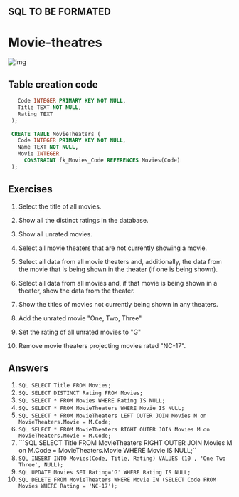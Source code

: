 ## SQL TO BE FORMATED

# Movie-theatres
![img](https://upload.wikimedia.org/wikipedia/commons/f/ff/Sql_movie_theaters.png)

## Table creation code
```SQL CREATE TABLE Movies (
   Code INTEGER PRIMARY KEY NOT NULL,
   Title TEXT NOT NULL,
   Rating TEXT 
 );
  
 CREATE TABLE MovieTheaters (
   Code INTEGER PRIMARY KEY NOT NULL,
   Name TEXT NOT NULL,
   Movie INTEGER  
     CONSTRAINT fk_Movies_Code REFERENCES Movies(Code)
 );
```

 ## Exercises
 1. Select the title of all movies.
  
 2. Show all the distinct ratings in the database.
 
 3. Show all unrated movies.
 
 4. Select all movie theaters that are not currently showing a movie.
 
 5. Select all data from all movie theaters and, additionally, the data from the movie that is being shown in the theater (if one is being shown).
 
 6. Select all data from all movies and, if that movie is being shown in a theater, show the data from the theater.
 
 7. Show the titles of movies not currently being shown in any theaters.
 
 8. Add the unrated movie "One, Two, Three"

 9. Set the rating of all unrated movies to "G"

 10. Remove movie theaters projecting movies rated "NC-17".

 
 ## Answers
1. ```SQL SELECT Title FROM Movies;```
2. ```SQL SELECT DISTINCT Rating FROM Movies; ```
3. ```SQL SELECT * FROM Movies WHERE Rating IS NULL; ```
4. ```SQL SELECT * FROM MovieTheaters WHERE Movie IS NULL; ```
5. ```SQL SELECT * FROM MovieTheaters LEFT OUTER JOIN Movies M on MovieTheaters.Movie = M.Code;```
6. ```SQL SELECT * FROM MovieTheaters RIGHT OUTER JOIN Movies M on MovieTheaters.Movie = M.Code;```
7. ```SQL SELECT Title FROM MovieTheaters RIGHT OUTER JOIN Movies M on M.Code = MovieTheaters.Movie WHERE Movie IS NULL;``
8.  ```SQL INSERT INTO Movies(Code, Title, Rating) VALUES (10 , 'One Two Three', NULL);```
9.  ```SQL UPDATE Movies SET Rating='G' WHERE Rating IS NULL;```
10. ```SQL DELETE FROM MovieTheaters WHERE Movie IN (SELECT Code FROM Movies WHERE Rating = 'NC-17');```
